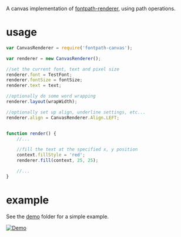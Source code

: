 A canvas implementation of [fontpath-renderer](https://github.com/mattdesl/fontpath-renderer), using path operations.

# usage

```js
var CanvasRenderer = require('fontpath-canvas');

var renderer = new CanvasRenderer();

//set the current font, text and pixel size
renderer.font = TestFont;
renderer.fontSize = fontSize;
renderer.text = text;

//optionally do some word wrapping
renderer.layout(wrapWidth);

//optionally set up align, underline settings, etc...
renderer.align = CanvasRenderer.Align.LEFT;


function render() {
	//...

	//fill the text at the specified x, y position
	context.fillStyle = 'red';
	renderer.fill(context, 25, 25);

	//...
}
```

# example

See the [demo](demo) folder for a simple example.

[![Demo](http://i.imgur.com/rkY0nBI.png)](demo)